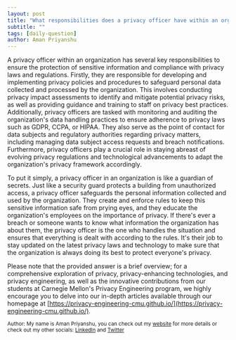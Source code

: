 ```yaml
---
layout: post
title: "What responsibilities does a privacy officer have within an organization?"
subtitle: ""
tags: [daily-question]
author: Aman Priyanshu
---
```


A privacy officer within an organization has several key responsibilities to ensure the protection of sensitive information and compliance with privacy laws and regulations. Firstly, they are responsible for developing and implementing privacy policies and procedures to safeguard personal data collected and processed by the organization. This involves conducting privacy impact assessments to identify and mitigate potential privacy risks, as well as providing guidance and training to staff on privacy best practices. Additionally, privacy officers are tasked with monitoring and auditing the organization's data handling practices to ensure adherence to privacy laws such as GDPR, CCPA, or HIPAA. They also serve as the point of contact for data subjects and regulatory authorities regarding privacy matters, including managing data subject access requests and breach notifications. Furthermore, privacy officers play a crucial role in staying abreast of evolving privacy regulations and technological advancements to adapt the organization's privacy framework accordingly.

To put it simply, a privacy officer in an organization is like a guardian of secrets. Just like a security guard protects a building from unauthorized access, a privacy officer safeguards the personal information collected and used by the organization. They create and enforce rules to keep this sensitive information safe from prying eyes, and they educate the organization's employees on the importance of privacy. If there's ever a breach or someone wants to know what information the organization has about them, the privacy officer is the one who handles the situation and ensures that everything is dealt with according to the rules. It's their job to stay updated on the latest privacy laws and technology to make sure that the organization is always doing its best to protect everyone's privacy.

Please note that the provided answer is a brief overview; for a comprehensive exploration of privacy, privacy-enhancing technologies, and privacy engineering, as well as the innovative contributions from our students at Carnegie Mellon's Privacy Engineering program, we highly encourage you to delve into our in-depth articles available through our homepage at [https://privacy-engineering-cmu.github.io/](https://privacy-engineering-cmu.github.io/).

<small>Author: My name is Aman Priyanshu, you can check out my [website](https://amanpriyanshu.github.io/) for more details or check out my other socials: [LinkedIn](https://www.linkedin.com/in/aman-priyanshu/) and [Twitter](https://twitter.com/AmanPriyanshu6)</small>
